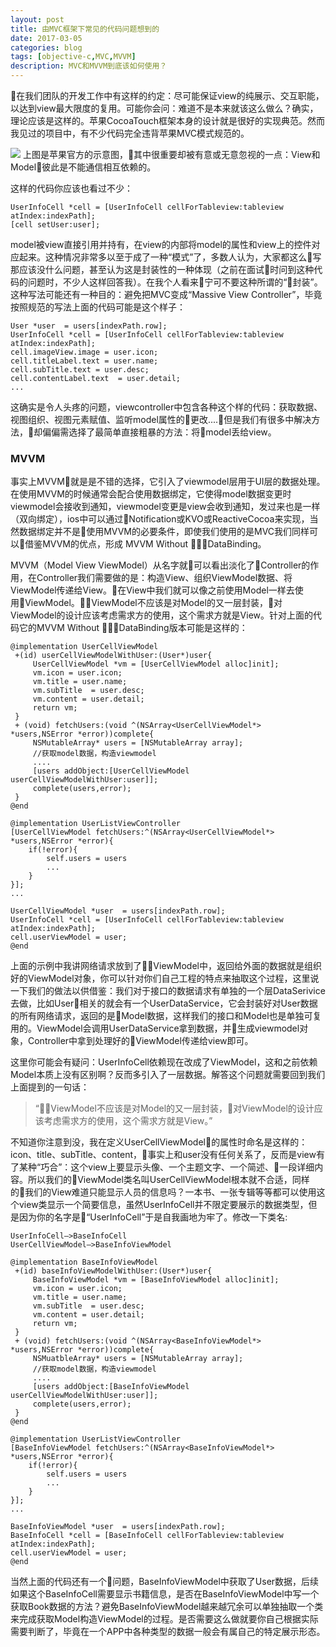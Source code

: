 ```yaml
---
layout: post
title: 由MVC框架下常见的代码问题想到的
date: 2017-03-05
categories: blog
tags: [objective-c,MVC,MVVM]
description: MVC和MVVM到底该如何使用？
---
```


在我们团队的开发工作中有这样的约定：尽可能保证view的纯展示、交互职能，以达到view最大限度的复用。可能你会问：难道不是本来就该这么做么？确实，理论应该是这样的。苹果CocoaTouch框架本身的设计就是很好的实现典范。然而我见过的项目中，有不少代码完全违背苹果MVC模式规范的。

![](https://ws4.sinaimg.cn/large/006tNc79gy1fnigwlo6tvj30xe0iaqmi.jpg)
上图是苹果官方的示意图，其中很重要却被有意或无意忽视的一点：View和Model彼此是不能通信相互依赖的。

这样的代码你应该也看过不少：
```objcv
UserInfoCell *cell = [UserInfoCell cellForTableview:tableview atIndex:indexPath];
[cell setUser:user];
```
model被view直接引用并持有，在view的内部将model的属性和view上的控件对应起来。这种情况非常多以至于成了一种“模式”了，多数人认为，大家都这么写那应该没什么问题，甚至认为这是封装性的一种体现（之前在面试时问到这种代码的问题时，不少人这样回答我）。在我个人看来宁可不要这种所谓的“封装”。这种写法可能还有一种目的：避免把MVC变成“Massive View Controller”，毕竟按照规范的写法上面的代码可能是这个样子：
```objc
User *user  = users[indexPath.row];
UserInfoCell *cell = [UserInfoCell cellForTableview:tableview atIndex:indexPath];
cell.imageView.image = user.icon;
cell.titleLabel.text = user.name;
cell.subTitle.text = user.desc;
cell.contentLabel.text  = user.detail;
...
```
这确实是令人头疼的问题，viewcontroller中包含各种这个样的代码：获取数据、视图组织、视图元素赋值、监听model属性的更改....但是我们有很多中解决方法，却偏偏需选择了最简单直接粗暴的方法：将model丢给view。



### MVVM

事实上MVVM就是是不错的选择，它引入了viewmodel层用于UI层的数据处理。在使用MVVM的时候通常会配合使用数据绑定，它使得model数据变更时viewmodel会接收到通知，viewmodel变更是view会收到通知，发过来也是一样（双向绑定），ios中可以通过Notification或KVO或ReactiveCocoa来实现，当然数据绑定并不是使用MVVM的必要条件，即使我们使用的是MVC我们同样可以借鉴MVVM的优点，形成 MVVM Without DataBinding。

MVVM（Model View ViewModel）从名字就可以看出淡化了Controller的作用，在Controller我们需要做的是：构造View、组织ViewModel数据、将ViewModel传递给View。在View中我们就可以像之前使用Model一样去使用ViewModel。ViewModel不应该是对Model的又一层封装，对ViewModel的设计应该考虑需求方的使用，这个需求方就是View。针对上面的代码它的MVVM Without DataBinding版本可能是这样的：
```objc
@implementation UserCellViewModel
 +(id) userCellViewModelWithUser:(User*)user{
     UserCellViewModel *vm = [UserCellViewModel alloc]init];
     vm.icon = user.icon;
     vm.title = user.name;
     vm.subTitle  = user.desc;
     vm.content = user.detail;
     return vm;
 }
 + (void) fetchUsers:(void ^(NSArray<UserCellViewModel*> *users,NSError *error))complete{
     NSMutableArray* users = [NSMutableArray array];
     //获取model数据，构造viewmodel
     ....
     [users addObject:[UserCellViewModel userCellViewModelWithUser:user]];
     complete(users,error);
 }
@end

@implementation UserListViewController
[UserCellViewModel fetchUsers:^(NSArray<UserCellViewModel*> *users,NSError *error){
    if(!error){
        self.users = users
        ...
    }
}];
...

UserCellViewModel *user  = users[indexPath.row];
UserInfoCell *cell = [UserInfoCell cellForTableview:tableview atIndex:indexPath];
cell.userViewModel = user;
@end
```
上面的示例中我讲网络请求放到了ViewModel中，返回给外面的数据就是组织好的ViewModel对象，你可以针对你们自己工程的特点来抽取这个过程，这里说一下我们的做法以供借鉴：我们对于接口的数据请求有单独的一个层DataSerivice去做，比如User相关的就会有一个UserDataService，它会封装好对User数据的所有网络请求，返回的是Model数据，这样我们的接口和Model也是单独可复用的。ViewModel会调用UserDataService拿到数据，并生成viewmodel对象，Controller中拿到处理好的ViewModel传递给view即可。

这里你可能会有疑问：UserInfoCell依赖现在改成了ViewModel，这和之前依赖Model本质上没有区别啊？反而多引入了一层数据。解答这个问题就需要回到我们上面提到的一句话：
>“ViewModel不应该是对Model的又一层封装，对ViewModel的设计应该考虑需求方的使用，这个需求方就是View。”

不知道你注意到没，我在定义UserCellViewModel的属性时命名是这样的：icon、title、subTitle、content，事实上和user没有任何关系了，反而是view有了某种“巧合”：这个view上要显示头像、一个主题文字、一个简述、一段详细内容。所以我们的ViewModel类名叫UserCellViewModel根本就不合适，同样的我们的View难道只能显示人员的信息吗？一本书、一张专辑等等都可以使用这个view类显示一个简要信息，虽然UserInfoCell并不限定要展示的数据类型，但是因为你的名字是“UserInfoCell”于是自我画地为牢了。修改一下类名:
```
UserInfoCell—>BaseInfoCell
UserCellViewModel—>BaseInfoViewModel
```

```objc
@implementation BaseInfoViewModel
 +(id) baseInfoViewModelWithUser:(User*)user{
     BaseInfoViewModel *vm = [BaseInfoViewModel alloc]init];
     vm.icon = user.icon;
     vm.title = user.name;
     vm.subTitle  = user.desc;
     vm.content = user.detail;
     return vm;
 }
 + (void) fetchUsers:(void ^(NSArray<BaseInfoViewModel*> *users,NSError *error))complete{
     NSMuatbleArray* users = [NSMutableArray array];
     //获取model数据，构造viewmodel
     ....
     [users addObject:[BaseInfoViewModel userCellViewModelWithUser:user]];
     complete(users,error);
 }
@end

@implementation UserListViewController
[BaseInfoViewModel fetchUsers:^(NSArray<BaseInfoViewModel*> *users,NSError *error){
    if(!error){
        self.users = users
        ...
    }
}];
...

BaseInfoViewModel *user  = users[indexPath.row];
BaseInfoCell *cell = [BaseInfoCell cellForTableview:tableview atIndex:indexPath];
cell.userViewModel = user;
@end
```
当然上面的代码还有一个问题，BaseInfoViewModel中获取了User数据，后续如果这个BaseInfoCell需要显示书籍信息，是否在BaseInfoViewModel中写一个获取Book数据的方法？避免BaseInfoViewModel越来越冗余可以单独抽取一个类来完成获取Model构造ViewModel的过程。是否需要这么做就要你自己根据实际需要判断了，毕竟在一个APP中各种类型的数据一般会有属自己的特定展示形态。


